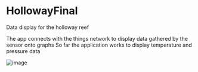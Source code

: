 # HollowayFinal
Data display for the holloway reef

The app connects with the things network to display data gathered by the sensor onto graphs
So far the application works to display temperature and pressure data


![image](https://github.com/akfungai/HollowayFinal/assets/57831808/685073fa-ef65-4291-97dd-f6151b6b4afd)


